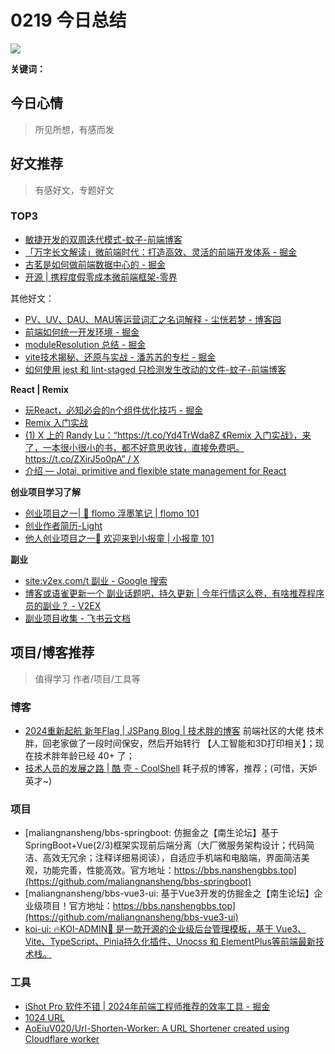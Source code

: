 
# 0219 今日总结


![](https://cn.bing.com/th?id=OHR.BackyardBird_EN-US8255123787_UHD.jpg)

**关键词：** 


## 今日心情
> 所见所想，有感而发


## 好文推荐
> 有感好文，专题好文

### TOP3


- [敏捷开发的双周迭代模式-蚊子-前端博客](https://www.xiabingbao.com/post/fe/biweekly-iteration-rx1xui.html)
- [「万字长文解读」微前端时代：打造高效、灵活的前端开发体系 - 掘金](https://juejin.cn/post/7304840253826334772)
- [古茗是如何做前端数据中心的 - 掘金](https://juejin.cn/post/7319181157501026331)
- [开源 | 携程度假零成本微前端框架-零界](https://mp.weixin.qq.com/s/AfqA2hpbziweesR3QstYdA)

其他好文：

- [PV、UV、DAU、MAU等运营词汇之名词解释 - 尘恍若梦 - 博客园](https://www.cnblogs.com/developer-qin/p/12552163.html)
- [前端如何统一开发环境 - 掘金](https://juejin.cn/post/7325069743143878697)
- [moduleResolution 总结 - 掘金](https://juejin.cn/post/7221551421833314360#heading-3)
- [vite技术揭秘、还原与实战 - 潘苏苏的专栏 - 掘金](https://juejin.cn/column/7307066138487160841)
- [如何使用 jest 和 lint-staged 只检测发生改动的文件-蚊子-前端博客](https://www.xiabingbao.com/post/test/jest-lint-staged-changed-files-qv4u7z.html)

**React | Remix**

- [玩React，必知必会的n个组件优化技巧 - 掘金](https://juejin.cn/post/7329780589060538378)
- [Remix 入门实战](https://remix.lutaonan.com/)
- [(1) X 上的 Randy Lu：“https://t.co/Yd4TrWda8Z 《Remix 入门实战》，来了，一本很小很小的书，都不好意思收钱，直接免费吧。 https://t.co/ZXirJ5o0pA” / X](https://twitter.com/randyloop/status/1752979809276444906)
- [介绍 — Jotai, primitive and flexible state management for React](https://lecepin.github.io/jotai-docs-cn/docs/introduction)

**创业项目学习了解**

- [创业项目之一| 🚀 flomo 浮墨笔记 | flomo 101](https://help.flomoapp.com/)
- [创业作者简历-Light](https://lightory.notion.site/lightory/Light-4760e378ca5f4d4bb6031c23c59efb9a)
- [他人创业项目之一👏 欢迎来到小报童 | 小报童 101](https://help.xiaobot.net/)



**副业**

- [site:v2ex.com/t 副业 - Google 搜索](https://www.google.com/search?q=site:v2ex.com/t%20%E5%89%AF%E4%B8%9A)
- [博客或语雀更新一个 副业话题吧，持久更新 | 今年行情这么卷，有啥推荐程序员的副业？ - V2EX](https://fast.v2ex.com/t/984846)
- [‌副业项目收集 - 飞书云文档](https://x3xtqfjuve.feishu.cn/docx/OKrqdg5E3oQBK6xSZTlcyqBZnbc)

## 项目/博客推荐
> 值得学习 作者/项目/工具等

### 博客

- [2024重新起航 新年Flag | JSPang Blog | 技术胖的博客](https://jspang.com/2024/01/15/new-year-flag/) 前端社区的大佬 技术胖，回老家做了一段时间保安，然后开始转行 【人工智能和3D打印相关】；现在技术胖年龄已经 40+ 了；
- [技术人员的发展之路 | 酷 壳 - CoolShell](https://coolshell.cn/articles/17583.html) 耗子叔的博客，推荐；(可惜，天妒英才~)


### 项目

- [maliangnansheng/bbs-springboot: 仿掘金之【南生论坛】基于SpringBoot+Vue(2/3)框架实现前后端分离（大厂微服务架构设计；代码简洁、高效无冗余；注释详细易阅读），自适应手机端和电脑端，界面简洁美观，功能完善，性能高效。官方地址：https://bbs.nanshengbbs.top](https://github.com/maliangnansheng/bbs-springboot)
- [maliangnansheng/bbs-vue3-ui: 基于Vue3开发的仿掘金之【南生论坛】企业级项目！官方地址：https://bbs.nanshengbbs.top](https://github.com/maliangnansheng/bbs-vue3-ui)
- [koi-ui: 🔥KOI-ADMIN🌻 是一款开源的企业级后台管理模板，基于 Vue3、Vite、TypeScript、Pinia持久化插件、Unocss 和 ElementPlus等前端最新技术栈。](https://gitee.com/BigCatHome/koi-ui)


### 工具

- [iShot Pro 软件不错 | 2024年前端工程师推荐的效率工具 - 掘金](https://juejin.cn/post/7332307411145474089)
- [1024 URL](https://1024url.com/)
- [AoEiuV020/Url-Shorten-Worker: A URL Shortener created using Cloudflare worker](https://github.com/AoEiuV020/Url-Shorten-Worker)